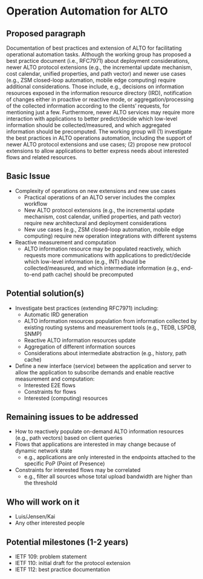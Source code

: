 Operation Automation for ALTO
=============================

## Proposed paragraph

Documentation of best practices and extension of ALTO for facilitating
operational automation tasks. Although the working group has proposed a best
practice document (i.e., RFC7971) about deployment considerations, newer ALTO
protocol extensions (e.g., the incremental update mechanism, cost calendar,
unified properties, and path vector) and newer use cases (e.g., ZSM
closed-loop automation, mobile edge computing) require additional
considerations. Those include, e.g., decisions on information resources
exposed in the information resource directory (IRD), notification of changes
either in proactive or reactive mode, or aggregation/processing of the
collected information according to the clients’ requests, for mentioning just
a few. Furthermore, newer ALTO services may require more interaction with
applications to better predict/decide which low-level information should be
collected/measured, and which aggregated information should be precomputed.
The working group will (1) investigate the best practices in ALTO operations
automation, including the support of newer ALTO protocol extensions and use
cases; (2) propose new protocol extensions to allow applications to better
express needs about interested flows and related resources.

## Basic Issue

- Complexity of operations on new extensions and new use cases
  - Practical operations of an ALTO server includes the complex workflow
  - New ALTO protocol extensions (e.g., the incremental update mechanism,
    cost calendar, unified properties, and path vector) require new
    architectural and deployment considerations
  - New use cases (e.g., ZSM closed-loop automation, mobile edge computing)
    require new operation integrations with different systems
- Reactive measurement and computation
  - ALTO information resource may be populated reactively, which requests
    more communications with applications to predict/decide which low-level
    information (e.g., INT) should be collected/measured, and which intermediate
    information (e.g., end-to-end path cache) should be precomputed

## Potential solution(s)

- Investigate best practices (extending RFC7971) including:
  - Automatic IRD generation
  - ALTO information resources population from information collected by existing routing
    systems and measurement tools (e.g., TEDB, LSPDB, SNMP)
  - Reactive ALTO information resources update
  - Aggregation of different information sources
  - Considerations about intermediate abstraction (e.g., history, path cache)
- Define a new interface (service) between the application and server to allow
  the application to subscribe demands and enable reactive measurement and
  computation:
  - Interested E2E flows
  - Constraints for flows
  - Interested (computing) resources

## Remaining issues to be addressed

- How to reactively populate on-demand ALTO information resources (e.g., path
  vectors) based on client queries
- Flows that applications are interested in may change because of dynamic
  network state
  - e.g., applications are only interested in the endpoints attached to the
    specific PoP (Point of Presence)
- Constraints for interested flows may be correlated
  - e.g., filter all sources whose total upload bandwidth are higher than the
    threshold

## Who will work on it

- Luis/Jensen/Kai
- Any other interested people

## Potential milestones (1-2 years)

- IETF 109: problem statement
- IETF 110: initial draft for the protocol extension
- IETF 112: best practice documentation
